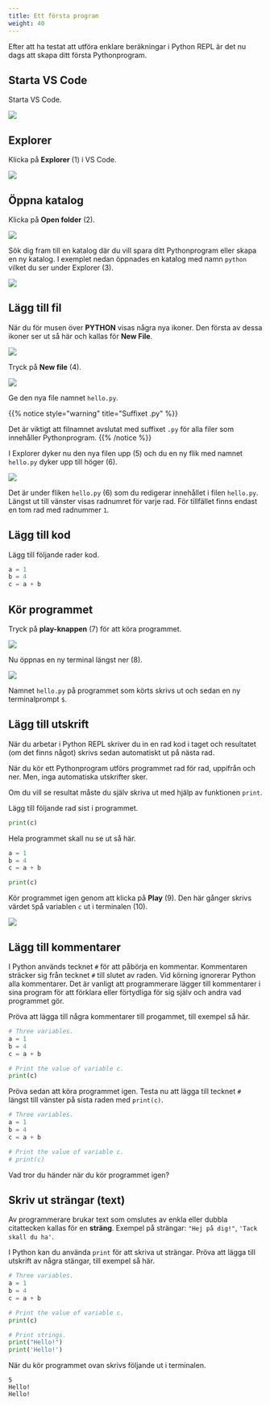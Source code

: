 ```yaml
---
title: Ett första program
weight: 40
---
```


Efter att ha testat att utföra enklare beräkningar i Python REPL är det nu dags
att skapa ditt första Pythonprogram. 


## Starta VS Code

Starta VS Code. 

![](/images/python/vscode/vscode-start.png?width=600px)

## Explorer

Klicka på **Explorer** (1) i VS Code.

![](/images/python/hello/explorer.png?width=600px)

## Öppna katalog 

Klicka på **Open folder** (2).

![](/images/python/hello/open-folder.png?width=600px)

Sök dig fram till en katalog där du vill spara ditt Pythonprogram eller skapa en
ny katalog. I exemplet nedan öppnades en katalog med namn `python` vilket du ser
under Explorer (3).

![](/images/python/hello/python-folder.png?width=600px)

## Lägg till fil

När du för musen över **PYTHON** visas några nya ikoner. Den första av dessa
ikoner ser ut så här och kallas för **New File**. 

![](/images/python/vscode/new-file-icon.png)

Tryck på **New file** (4).

![](/images/python/hello/new-file.png?width=600px)

Ge den nya file namnet `hello.py`. 

{{% notice style="warning" title="Suffixet .py" %}}

Det är viktigt att filnamnet avslutat med suffixet `.py` för alla filer som
innehåller Pythonprogram. 
{{% /notice %}}

I Explorer dyker nu den nya filen upp (5) och
du en ny flik med namnet `hello.py` dyker upp till höger (6).

![](/images/python/hello/hello-py.png?width=600px)

Det är under fliken `hello.py` (6) som du redigerar innehållet i filen
`hello.py`. Längst ut till vänster visas radnumret för varje rad. För tillfället
finns endast en tom rad med radnummer `1`.

## Lägg till kod

Lägg till följande rader kod. 

``` Python
a = 1
b = 4
c = a + b
```

## Kör programmet

Tryck på **play-knappen** (7) för att köra programmet. 

![](/images/python/hello/play.png?width=600px)

Nu öppnas en ny terminal längst ner (8).

![](/images/python/hello/result-1.png?width=600px)

Namnet `hello.py` på programmet som körts skrivs ut och sedan en ny
terminalprompt `$`.

## Lägg till utskrift

När du arbetar i Python REPL skriver du in en rad kod i taget och resultatet (om
det finns något) skrivs sedan automatiskt ut på nästa rad. 

När du kör ett Pythonprogram utförs programmet rad för rad, uppifrån och ner.
Men, inga automatiska utskrifter sker. 

Om du vill se resultat måste du själv skriva ut med hjälp av funktionen `print`.

Lägg till följande rad sist i programmet. 

``` python
print(c)
```

Hela programmet skall nu se ut så här. 

``` python
a = 1
b = 4
c = a + b

print(c)
```

Kör programmet igen genom att klicka på **Play** (9). Den här gånger skrivs
värdet `5`på variablen `c` ut i terminalen (10).

![](/images/python/hello/play-2-result.png?width=600px)

## Lägg till kommentarer

I Python används tecknet `#` för att påbörja en kommentar. Kommentaren sträcker
sig från tecknet `#` till slutet av raden. Vid körning ignorerar Python alla
kommentarer. Det är vanligt att programmerare lägger till kommentarer i sina
program för att förklara eller förtydliga för sig själv och andra vad
programmet gör. 

Pröva att lägga till några kommentarer till progammet, till exempel så här. 

``` python
# Three variables.
a = 1
b = 4
c = a + b

# Print the value of variable c.
print(c)
```

Pröva sedan att köra programmet igen. Testa nu att lägga till tecknet `#` längst
till vänster på sista raden med `print(c)`.

``` python
# Three variables.
a = 1
b = 4
c = a + b

# Print the value of variable c.
# print(c)
```

Vad tror du händer när du kör programmet igen?

## Skriv ut strängar (text)

Av programmerare brukar text som omslutes av enkla eller dubbla citattecken
kallas för en **sträng**. Exempel på strängar: `"Hej på dig!"`, `'Tack skall du
ha'`.

I Python kan du använda `print` för att skriva ut strängar. Pröva att lägga till
utskrift av några stängar, till exempel så här. 

```python
# Three variables.
a = 1
b = 4
c = a + b

# Print the value of variable c.
print(c)

# Print strings.
print("Hello!")
print('Hello!')
```

När du kör programmet ovan skrivs följande ut i terminalen. 

``` text
5
Hello!
Hello!
```



